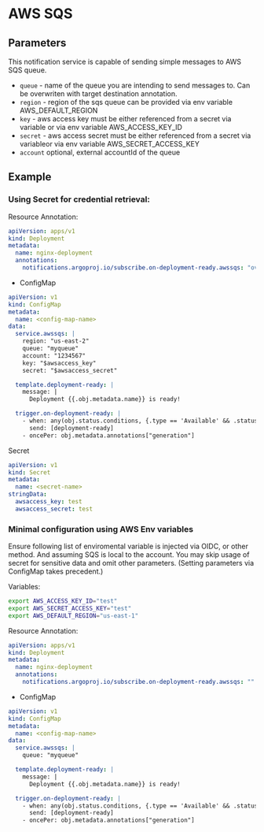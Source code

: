 # AWS SQS 

## Parameters

This notification service is capable of sending simple messages to AWS SQS queue. 

* `queue` - name of the queue you are intending to send messages to. Can be overwriten with target destination annotation.
* `region` - region of the sqs queue can be provided via env variable AWS_DEFAULT_REGION
* `key` - aws access key must be either referenced from a secret via variable or via env variable AWS_ACCESS_KEY_ID
* `secret` - aws access secret must be either referenced from a secret via variableor via env variable AWS_SECRET_ACCESS_KEY
* `account` optional, external accountId of the queue

## Example

### Using Secret for credential retrieval:

Resource Annotation:
```yaml
apiVersion: apps/v1
kind: Deployment
metadata:
  name: nginx-deployment
  annotations:
    notifications.argoproj.io/subscribe.on-deployment-ready.awssqs: "overwrite-myqueue"
```

* ConfigMap
```yaml
apiVersion: v1
kind: ConfigMap
metadata:
  name: <config-map-name>
data:
  service.awssqs: |
    region: "us-east-2"
    queue: "myqueue"
    account: "1234567"
    key: "$awsaccess_key"
    secret: "$awsaccess_secret"

  template.deployment-ready: |
    message: |
      Deployment {{.obj.metadata.name}} is ready!

  trigger.on-deployment-ready: |
    - when: any(obj.status.conditions, {.type == 'Available' && .status == 'True'})
      send: [deployment-ready]
    - oncePer: obj.metadata.annotations["generation"]

```
 Secret
```yaml
apiVersion: v1
kind: Secret
metadata:
  name: <secret-name>
stringData:
  awsaccess_key: test
  awsaccess_secret: test
```


### Minimal configuration using AWS Env variables

Ensure following list of enviromental variable is injected via OIDC, or other method. And assuming SQS is local to the account.
You may skip usage of secret for sensitive data and omit other parameters. (Setting parameters via ConfigMap takes precedent.)

Variables:

```bash
export AWS_ACCESS_KEY_ID="test"
export AWS_SECRET_ACCESS_KEY="test"
export AWS_DEFAULT_REGION="us-east-1"
```

Resource Annotation:
```yaml
apiVersion: apps/v1
kind: Deployment
metadata:
  name: nginx-deployment
  annotations:
    notifications.argoproj.io/subscribe.on-deployment-ready.awssqs: ""
```

* ConfigMap
```yaml
apiVersion: v1
kind: ConfigMap
metadata:
  name: <config-map-name>
data:
  service.awssqs: |
    queue: "myqueue"

  template.deployment-ready: |
    message: |
      Deployment {{.obj.metadata.name}} is ready!

  trigger.on-deployment-ready: |
    - when: any(obj.status.conditions, {.type == 'Available' && .status == 'True'})
      send: [deployment-ready]
    - oncePer: obj.metadata.annotations["generation"]

```
